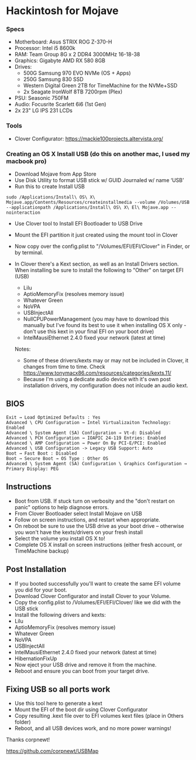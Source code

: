 # Hackintosh for Mojave

### Specs
 - Motherboard: Asus STRIX ROG Z-370-H
 - Processor: Intel i5 8600k
 - RAM: Team Group 8G x 2 DDR4 3000MHz 16-18-38
 - Graphics: Gigabyte AMD RX 580 8GB
 - Drives:
   - 500G Samsung 970 EVO NVMe (OS + Apps)
   - 250G Samsung 830 SSD
   - Western Digital Green 2TB for TimeMachine for the NVMe+SSD
   - 2x Seagate IronWolf 8TB 7200rpm (Plex)
 - PSU: Seasonic 750FM
 - Audio: Focusrite Scarlett 6i6 (1st Gen)
 - 2x 23" LG IPS 231 LCDs

### Tools
 - Clover Configurator: https://mackie100projects.altervista.org/

### 

### Creating an OS X Install USB (do this on another mac, I used my macbook pro)

 - Download Mojave from App Store
 - Use Disk Utility to format USB stick w/ GUID Journaled w/ name ‘USB’
 - Run this to create Install USB
 ```
 sudo /Applications/Install\ OS\ X\ Mojave.app/Contents/Resources/createinstallmedia --volume /Volumes/USB --applicationpath /Applications/Install\ OS\ X\ El\ Mojave.app --nointeraction
 ```
 - Use Clover tool to Install EFI Bootloader to USB Drive
 - Mount the EFI partition it just created using the mount tool in Clover
 - Now copy over the config.plist to "/Volumes/EFI/EFI/Clover" in Finder, or by terminal.
 - In Clover there's a Kext section, as well as an Install Drivers section. When installing be sure to install the following to "Other" on target EFI (USB)
   - Lilu
   - AptioMemoryFix (resolves memory issue)
   - Whatever Green
   - NoVPA
   - USBInjectAll
   - NullCPUPowerManagement (you may have to download this manually but I've found its best to use it when installing OS X only - don't use this kext in your final EFI on your boot drive)
   - IntelMausiEthernet 2.4.0 fixed your network (latest at time)

   Notes:
    - Some of these drivers/kexts may or may not be included in Clover, it changes from time to time. Check https://www.tonymacx86.com/resources/categories/kexts.11/
    - Because I'm using a dedicate audio device with it's own post installation drivers, my configuration does not inlcude an audio kext. 



## BIOS
    Exit → Load Optimized Defaults : Yes
    Advanced \ CPU Configuration → Intel Virtualizaiton Technology: Enabled
    Advanced \ System Agent (SA) Configuration → Vt-d: Disabled
    Advanced \ PCH Configuration → IOAPIC 24-119 Entries: Enabled
    Advanced \ AMP Configuration → Power On By PCI-E/PCI: Enabled
    Advanced \ USB Configuration -> Legacy USB Support: Auto
    Boot → Fast Boot : Disabled
    Boot → Secure Boot → OS Type : Other OS
    Advanced \ System Agent (SA) Configuration \ Graphics Configuration → Primary Display: PEG

## Instructions
 - Boot from USB. If stuck turn on verbosity and the "don't restart on panic" options to help diagnose errors.
 - From Clover Bootloader select Install Mojave on USB
 - Follow on screen instructions, and restart when appropriate.
 - On reboot be sure to use the USB drive as your boot drive – otherwise you won't have the kexts/drivers on your fresh install
 - Select the volume you install OS X to!
 - Complete OS X install on screen instructions (either fresh account, or TimeMachine backup)

## Post Installation
 - If you booted successfully you'll want to create the same EFI volume you did for your boot.
 - Download Clover Configurator and install Clover to your Volume.
 - Copy the config.plist to /Volumes/EFI/EFI/Clover/ like we did with the USB stick
 - Install the following drivers and kexts:
  - Lilu
  - AptioMemoryFix (resolves memory issue)
  - Whatever Green
  - NoVPA
  - USBInjectAll
  - IntelMausiEthernet 2.4.0 fixed your network (latest at time)
  - HibernationFixUp
 - Now eject your USB drive and remove it from the machine.
 - Reboot and ensure you can boot from your target drive.

## Fixing USB so all ports work

 - Use this tool here to generate a kext
 - Mount the EFI of the boot dir using Clover Configurator
 - Copy resulting .kext file over to EFI volumes kext files (place in Others folder)
 - Reboot, and all USB devices work, and no more power warnings!

Thanks corpnewt!

https://github.com/corpnewt/USBMap
